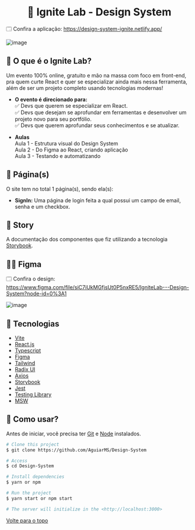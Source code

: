 <h1 align="center">🧪 Ignite Lab - Design System</h1>

🗔 Confira a aplicação: https://design-system-ignite.netlify.app/

![image](https://user-images.githubusercontent.com/40027096/196329706-e1da8d2e-12d3-497a-9f59-b8500f4a9e1f.png)


## 🎲 O que é o Ignite Lab?

Um evento 100% online, gratuito e mão na massa com foco em front-end, pra quem curte React e quer se especializar ainda mais nessa ferramenta, além de ser um projeto completo usando tecnologias modernas! 

- **O evento é direcionado para:**\
✅ Devs que querem se especializar em React.\
✅ Devs que desejam se aprofundar em ferramentas e desenvolver um projeto novo para seu portfólio.\
✅ Devs que querem aprofundar seus conhecimentos e se atualizar.

- **Aulas**\
    Aula 1 - Estrutura visual do Design System\
    Aula 2 - Do Figma ao React, criando aplicação\
    Aula 3 - Testando e automatizando

## 📁 Página(s)

O site tem no total 1 página(s), sendo ela(s):

- **SignIn:** Uma página de login feita a qual possui um campo de email, senha e um checkbox.

## 🎨 Story

A documentação dos componentes que fiz utilizando a tecnologia [Storybook](https://storybook.js.org).

## 👨‍🎨 Figma

🗔  Confira o design: https://www.figma.com/file/siC7iUkMGfjsUt0P5nxRE5/IgniteLab---Design-System?node-id=0%3A1

![image](https://user-images.githubusercontent.com/40027096/196329862-9e51c759-178f-4dc0-8330-377c5766a5ad.png)


## 🚀 Tecnologias
- [Vite](https://vitejs.dev)
- [React.js](https://reactjs.org)
- [Typescript](https://www.typescriptlang.org)
- [Figma](figma.com)
- [Tailwind](https://tailwindcss.com)
- [Radix UI](https://www.radix-ui.com)
- [Axios](https://axios-http.com/ptbr/docs/intro)
- [Storybook](https://storybook.js.org)
- [Jest](https://jestjs.io/pt-BR/docs/getting-started)
- [Testing Library](https://testing-library.com)
- [MSW](https://mswjs.io)

## :closed_book: Como usar?

Antes de iniciar, você precisa ter [Git](https://git-scm.com) e [Node](https://nodejs.org/en/) instalados.

```bash
# Clone this project
$ git clone https://github.com/AguiarMS/Design-System

# Access
$ cd Design-System

# Install dependencies
$ yarn or npm

# Run the project
$ yarn start or npm start

# The server will initialize in the <http://localhost:3000>
```

<a href="#top">Volte para o topo</a>

